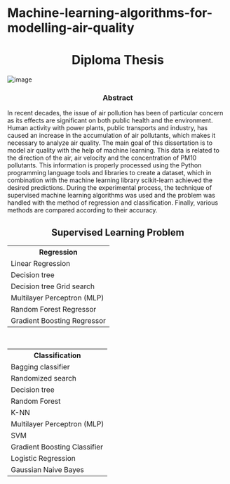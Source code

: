 # Machine-learning-algorithms-for-modelling-air-quality
<h1 align="center">Diploma Thesis</h1>

![image](https://user-images.githubusercontent.com/74098652/114778806-0299b500-9d7e-11eb-8948-46a3b4cc44de.png)
<br>
<h3 align="center">Abstract</h3>

In recent decades, the issue of air pollution has been of particular concern as its effects are significant on both public health and the environment. Human activity with power plants, public transports and industry, has caused an increase in the accumulation of air pollutants, which makes it necessary to analyze air quality. The main goal of this dissertation is to model air quality with the help of machine learning. This data is related to the direction of the air, air velocity and the concentration of PM10 pollutants. This information is properly processed using the Python programming language tools and libraries to create a dataset, which in combination with the machine learning library scikit-learn achieved the desired predictions. During the experimental process, the technique of supervised machine learning algorithms was used and the problem was handled with the method of regression and classification. Finally, various methods are compared according to their accuracy.
<br>

<h2 align="center">Supervised Learning Problem</h2>
<table align="center" style="width:100%">
  <tr>
    <th>Regression</th>
  </tr>
  <tr>
    <td>Linear Regression</td>
  </tr>
  <tr>
    <td>Decision tree</td>  
  </tr>
  <tr>
    <td>Decision tree Grid search</td>
  </tr>
   <tr>
    <td>Multilayer Perceptron (MLP)</td>
  </tr>
   <tr>
    <td>Random Forest Regressor</td>
  </tr>
   <tr>
    <td>Gradient Boosting Regressor</td>
  </tr>
</table>
<br>
<table align="center" style="width:100%">
  <tr>
    <th>Classification</th>
  </tr>
  <tr>
    <td>Bagging classifier</td>
  </tr>
  <tr>
    <td>Randomized search</td>  
  </tr>
  <tr>
    <td>Decision tree </td>
  </tr>
  <tr>
    <td>Random Forest</td>
  </tr>
  <tr>
    <td>K-NN</td>
  </tr>
   <tr>
    <td>Multilayer Perceptron (MLP)</td>
  </tr>
   <tr>
    <td>SVM</td>
  </tr>
   <tr>
    <td>Gradient Boosting Classifier</td>
  </tr>
   <tr>
    <td>Logistic Regression</td>
  </tr>
   <tr>
    <td>Gaussian Naive Bayes</td>
  </tr>
</table>

